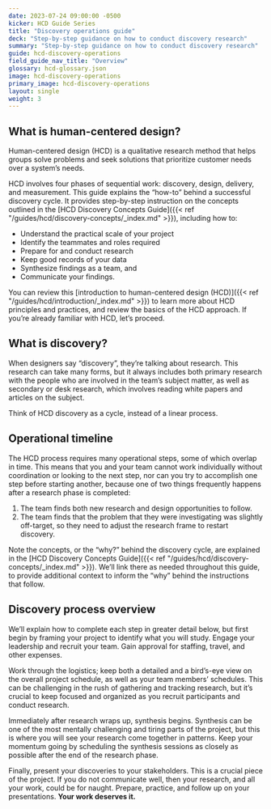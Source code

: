```yaml
---
date: 2023-07-24 09:00:00 -0500
kicker: HCD Guide Series
title: "Discovery operations guide"
deck: "Step-by-step guidance on how to conduct discovery research"
summary: "Step-by-step guidance on how to conduct discovery research"
guide: hcd-discovery-operations
field_guide_nav_title: "Overview"
glossary: hcd-glossary.json
image: hcd-discovery-operations
primary_image: hcd-discovery-operations
layout: single
weight: 3
---
```


## What is human-centered design?

Human-centered design (HCD) is a qualitative research method that helps groups solve problems and seek solutions that prioritize customer needs over a system’s needs.

HCD involves four phases of sequential work: discovery, design, delivery, and measurement. This guide explains the “how-to” behind a successful discovery cycle. It provides step-by-step instruction on the concepts outlined in the [HCD Discovery Concepts Guide]({{< ref "/guides/hcd/discovery-concepts/_index.md" >}}), including how to:

- Understand the practical scale of your project
- Identify the teammates and roles required
- Prepare for and conduct research
- Keep good records of your data
- Synthesize findings as a team, and 
- Communicate your findings.

You can review this [introduction to human-centered design (HCD)]({{< ref "/guides/hcd/introduction/_index.md" >}}) to learn more about HCD principles and practices, and review the basics of the HCD approach. If you’re already familiar with HCD, let’s proceed.


## What is discovery?

When designers say “discovery”, they’re talking about research. This research can take many forms, but it always includes both primary research with the people who are involved in the team’s subject matter, as well as secondary or desk research, which involves reading white papers and articles on the subject.

Think of HCD discovery as a cycle, instead of a linear process. 


## Operational timeline

The HCD process requires many operational steps, some of which overlap in time. This means that you and your team cannot work individually without coordination or looking to the next step, nor can you try to accomplish one step before starting another, because one of two things frequently happens after a research phase is completed:

1. The team finds both new research and design opportunities to follow.
2. The team finds that the problem that they were investigating was slightly off-target, so they need to adjust the research frame to restart discovery.

Note the concepts, or the “why?” behind the discovery cycle, are explained in the [HCD Discovery Concepts Guide]({{< ref "/guides/hcd/discovery-concepts/_index.md" >}}). We’ll link there as needed throughout this guide, to provide additional context to inform the “why” behind the instructions that follow.


## Discovery process overview

We’ll explain how to complete each step in greater detail below, but first begin by framing your project to identify what you will study. Engage your leadership and recruit your team. Gain approval for staffing, travel, and other expenses.

Work through the logistics; keep both a detailed and a bird’s-eye view on the overall project schedule, as well as your team members’ schedules. This can be challenging in the rush of gathering and tracking research, but it’s crucial to keep focused and organized as you recruit participants and conduct research.

Immediately after research wraps up, synthesis begins. Synthesis can be one of the most mentally challenging and tiring parts of the project, but this is where you will see your research come together in patterns. Keep your momentum going by scheduling the synthesis sessions as closely as possible after the end of the research phase.

Finally, present your discoveries to your stakeholders. This is a crucial piece of the project. If you do not communicate well, then your research, and all your work, could be for naught. Prepare, practice, and follow up on your presentations. **Your work deserves it.**
